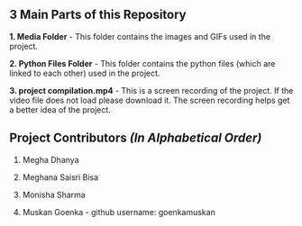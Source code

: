 ## 3 Main Parts of this Repository

**1. Media Folder** - This folder contains the images and GIFs used in the project.

**2. Python Files Folder** - This folder contains the python files (which are linked to each other) used in the project.

**3. project compilation.mp4** - This is a screen recording of the project. If the video file does not load please download it. The screen recording helps get a better idea of the project.

## Project Contributors _(In Alphabetical Order)_

1. Megha Dhanya
   
2. Meghana Saisri Bisa

3. Monisha Sharma
   
4. Muskan Goenka - github username: goenkamuskan
